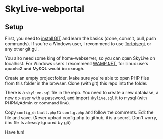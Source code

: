 # SkyLive-webportal


## Setup

First, you need to [install GIT](https://git-scm.com/downloads) and learn the basics (clone, commit, pull, push commands). If you're a Windows user, I recommend to use [Tortoisegit](https://tortoisegit.org/) or any other git gui.

You also need some king of home-webserver, so you can open SkyLive on localhost. For Windows users I recommend [WAMP.NET](https://wamp.net/), for Linux users apache2 and MySQL would be enough.

Create an empty project folder. Make sure you're able to open PHP files from this folder in the browser. Clone (with git) this repo into the folder.

There is a `skylive.sql` file in the repo. You need to create a new database, a new db-user with a password, and import `skylive.sql` it to mysql (with PHPMyAdmin or command line).

Copy `config_default.php` to `config.php` and follow the comments. Edit the file and save. (Never upload config.php to github, it is a secret. Don't worry, tihs file is already ignored by git)

Have fun!